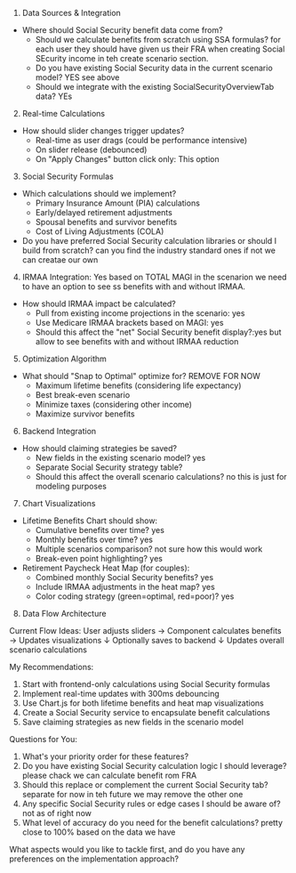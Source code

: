 1. Data Sources & Integration

  - Where should Social Security benefit data come from?
    - Should we calculate benefits from scratch using SSA formulas? for each user they should have given us their FRA when creating Social SEcurity income in teh create scenario section.
    - Do you have existing Social Security data in the current scenario model? YES see above
    - Should we integrate with the existing SocialSecurityOverviewTab data? YEs

  2. Real-time Calculations

  - How should slider changes trigger updates?
    - Real-time as user drags (could be performance intensive) 
    - On slider release (debounced) 
    - On "Apply Changes" button click only: This option

  3. Social Security Formulas

  - Which calculations should we implement?
    - Primary Insurance Amount (PIA) calculations
    - Early/delayed retirement adjustments
    - Spousal benefits and survivor benefits
    - Cost of Living Adjustments (COLA)
  - Do you have preferred Social Security calculation libraries or should I build from scratch?
can you find the industry standard ones if not we can creatae our own
  4. IRMAA Integration: Yes based on TOTAL MAGI in the scenarion we need to have an option to see ss benefits with and without IRMAA.
  - How should IRMAA impact be calculated?
    - Pull from existing income projections in the scenario: yes
    - Use Medicare IRMAA brackets based on MAGI: yes
    - Should this affect the "net" Social Security benefit display?:yes but allow to see benefits with and without IRMAA reduction

  5. Optimization Algorithm

  - What should "Snap to Optimal" optimize for? REMOVE FOR NOW
    - Maximum lifetime benefits (considering life expectancy)
    - Best break-even scenario
    - Minimize taxes (considering other income)
    - Maximize survivor benefits

  6. Backend Integration

  - How should claiming strategies be saved?
    - New fields in the existing scenario model? yes
    - Separate Social Security strategy table?
    - Should this affect the overall scenario calculations? no this is just for modeling purposes

  7. Chart Visualizations

  - Lifetime Benefits Chart should show:
    - Cumulative benefits over time? yes
    - Monthly benefits over time? yes
    - Multiple scenarios comparison? not sure how this would work
    - Break-even point highlighting? yes
  - Retirement Paycheck Heat Map (for couples):
    - Combined monthly Social Security benefits? yes
    - Include IRMAA adjustments in the heat map? yes
    - Color coding strategy (green=optimal, red=poor)? yes

  8. Data Flow Architecture

  Current Flow Ideas:
  User adjusts sliders → Component calculates benefits → Updates visualizations
                                      ↓
                               Optionally saves to backend
                                      ↓
                            Updates overall scenario calculations

  My Recommendations:

  1. Start with frontend-only calculations using Social Security formulas
  2. Implement real-time updates with 300ms debouncing
  3. Use Chart.js for both lifetime benefits and heat map visualizations
  4. Create a Social Security service to encapsulate benefit calculations
  5. Save claiming strategies as new fields in the scenario model

  Questions for You:

  1. What's your priority order for these features?
  2. Do you have existing Social Security calculation logic I should leverage? please chack we can calculate benefit rom FRA
  3. Should this replace or complement the current Social Security tab? separate for now in teh future we may remove the other one
  4. Any specific Social Security rules or edge cases I should be aware of? not as of right now
  5. What level of accuracy do you need for the benefit calculations? pretty close to 100% based on the data we have

  What aspects would you like to tackle first, and do you have any preferences on the implementation approach?